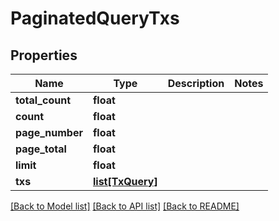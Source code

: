 # PaginatedQueryTxs

## Properties
Name | Type | Description | Notes
------------ | ------------- | ------------- | -------------
**total_count** | **float** |  | 
**count** | **float** |  | 
**page_number** | **float** |  | 
**page_total** | **float** |  | 
**limit** | **float** |  | 
**txs** | [**list[TxQuery]**](TxQuery.md) |  | 

[[Back to Model list]](../README.md#documentation-for-models) [[Back to API list]](../README.md#documentation-for-api-endpoints) [[Back to README]](../README.md)


